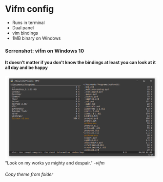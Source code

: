 # Vifm config

- Runs in terminal
- Dual panel
- vim bindings
- 1MB binary on Windows

### Scrrenshot: vifm on Windows 10
#### It doesn't matter if you don't know the bindings at least you can look at it all day and be happy
![](/vifm/awesome-vifm.png)
"Look on my works ye mighty and despair." _-vifm_
###### Copy theme from folder
